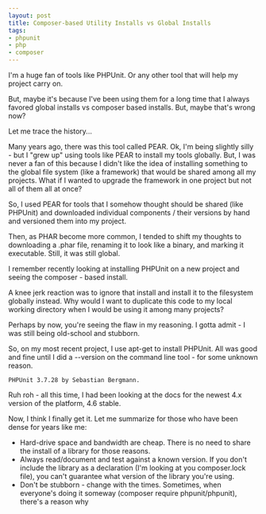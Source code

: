 ```yaml
---
layout: post
title: Composer-based Utility Installs vs Global Installs
tags:
- phpunit
- php
- composer
---
```

I'm a huge fan of tools like PHPUnit.  Or any other tool that will help my project carry on.

But, maybe it's because I've been using them for a long time that I always favored global installs vs composer based installs.  But, maybe that's wrong now?

Let me trace the history...

Many years ago, there was this tool called PEAR.  Ok, I'm being slightly silly - but I "grew up" using tools like PEAR to install my tools globally.  But, I was never a fan of this because I didn't like the idea of installing something to the global file system (like a framework) that would be shared among all my projects.  What if I wanted to upgrade the framework in one project but not all of them all at once?

So, I used PEAR for tools that I somehow thought should be shared (like PHPUnit) and downloaded individual components / their versions by hand and versioned them into my project.

Then, as PHAR become more common, I tended to shift my thoughts to downloading a .phar file, renaming it to look like a binary, and marking it executable.  Still, it was still global.

I remember recently looking at installing PHPUnit on a new project and seeing the composer - based install.

A knee jerk reaction was to ignore that install and install it to the filesystem globally instead.  Why would I want to duplicate this code to my local working directory when I would be using it among many projects?

Perhaps by now, you're seeing the flaw in my reasoning.  I gotta admit - I was still being old-school and stubborn.

So, on my most recent project, I use apt-get to install PHPUnit.  All was good and fine until I did a --version on the command line tool - for some unknown reason.
    
    PHPUnit 3.7.28 by Sebastian Bergmann.

Ruh roh - all this time, I had been looking at the docs for the newest 4.x version of the platform, 4.6 stable.  

Now, I think I finally get it.  Let me summarize for those who have been dense for years like me:

- Hard-drive space and bandwidth are cheap.  There is no need to share the install of a library for those reasons.
- Always read/document and test against a known version.  If you don't include the library as a declaration (I'm looking at you composer.lock file), you can't guarantee what version of the library you're using.
- Don't be stubborn - change with the times.  Sometimes, when everyone's doing it someway (composer require phpunit/phpunit), there's a reason why

